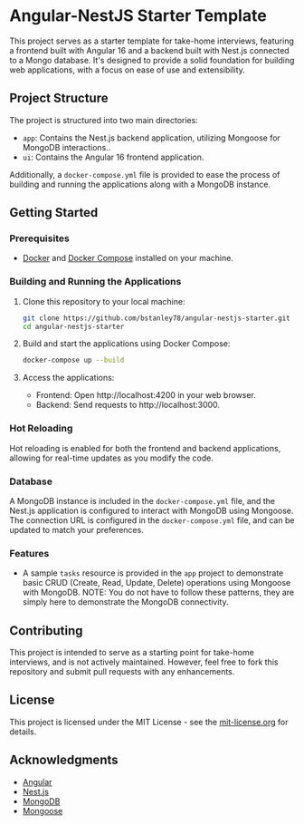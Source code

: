 # Angular-NestJS Starter Template

This project serves as a starter template for take-home interviews, featuring a frontend built with Angular 16 and a backend built with Nest.js connected to a Mongo database. It's designed to provide a solid foundation for building web applications, with a focus on ease of use and extensibility.

## Project Structure

The project is structured into two main directories:

- `app`: Contains the Nest.js backend application, utilizing Mongoose for MongoDB interactions..
- `ui`: Contains the Angular 16 frontend application.

Additionally, a `docker-compose.yml` file is provided to ease the process of building and running the applications along with a MongoDB instance.

## Getting Started

### Prerequisites

- [Docker](https://www.docker.com/get-started) and [Docker Compose](https://docs.docker.com/compose/install/) installed on your machine.

### Building and Running the Applications

1. Clone this repository to your local machine:
   ```bash
   git clone https://github.com/bstanley78/angular-nestjs-starter.git
   cd angular-nestjs-starter
   ```

2. Build and start the applications using Docker Compose:
   ```bash
   docker-compose up --build
   ```

3. Access the applications:
    - Frontend: Open http://localhost:4200 in your web browser.
    - Backend: Send requests to http://localhost:3000.

### Hot Reloading
Hot reloading is enabled for both the frontend and backend applications, allowing for real-time updates as you modify the code.

### Database
A MongoDB instance is included in the `docker-compose.yml` file, and the Nest.js application is configured to interact with MongoDB using Mongoose. The connection URL is configured in the `docker-compose.yml` file, and can be updated to match your preferences.

### Features
- A sample `tasks` resource is provided in the `app` project to demonstrate basic CRUD (Create, Read, Update, Delete) operations using Mongoose with MongoDB.  NOTE: You do not have to follow these patterns, they are simply here to demonstrate the MongoDB connectivity.

## Contributing
This project is intended to serve as a starting point for take-home interviews, and is not actively maintained. However, feel free to fork this repository and submit pull requests with any enhancements.

## License
This project is licensed under the MIT License - see the [mit-license.org](https://mit-license.org/)  for details.

## Acknowledgments
- [Angular](https://angular.io/)
- [Nest.js](https://nestjs.com/)
- [MongoDB](https://www.mongodb.com/)
- [Mongoose](https://mongoosejs.com/)